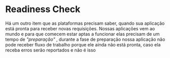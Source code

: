 # Readiness Check


Há um outro item que as plataformas precisam saber, quando sua aplicação está pronta para receber novas
requisições. Nossas aplicações vem ao mundo e para que comecem estar aptas a funcionar elas precisam
de um tempo de _"preparação"_ , durante a fase de preparação nossa aplicação não pode receber fluxo de trabalho
porque ele ainda não está pronta, caso ela receba erros serão reportados e não é isso 
